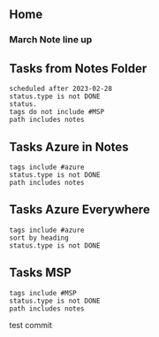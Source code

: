 ## Home

### March Note line up

## Tasks from Notes Folder

```tasks
scheduled after 2023-02-28
status.type is not DONE
status.
tags do not include #MSP 
path includes notes
```

## Tasks Azure in Notes

```tasks
tags include #azure  
status.type is not DONE
path includes notes
```

## Tasks Azure Everywhere

```tasks
tags include #azure
sort by heading
status.type is not DONE
```


## Tasks MSP
```tasks
tags include #MSP 
status.type is not DONE
path includes notes
```

test commit
